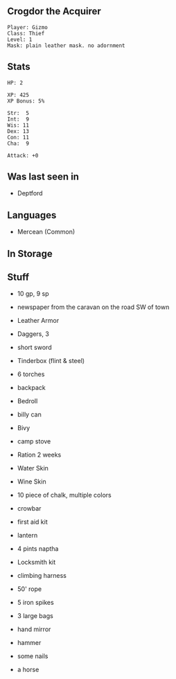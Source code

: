 
## Crogdor the Acquirer

    Player: Gizmo
    Class: Thief
    Level: 1
    Mask: plain leather mask. no adornment

## Stats

    HP: 2

    XP: 425
    XP Bonus: 5%

    Str:  5
    Int:  9
    Wis: 11
    Dex: 13
    Con: 11
    Cha:  9

    Attack: +0

## Was last seen in

- Deptford


## Languages

- Mercean (Common)

## In Storage

## Stuff

* 10 gp, 9 sp
* newspaper from the caravan on the road SW of town
* Leather Armor
* Daggers, 3
* short sword
* Tinderbox (flint & steel)
* 6 torches
* backpack
* Bedroll
* billy can
* Bivy
* camp stove
* Ration 2 weeks
* Water Skin
* Wine Skin
* 10 piece of chalk, multiple colors
* crowbar
* first aid kit
* lantern
* 4 pints naptha
* Locksmith kit
* climbing harness
* 50' rope
* 5 iron spikes
* 3 large bags
* hand mirror
* hammer
* some nails

* a horse
